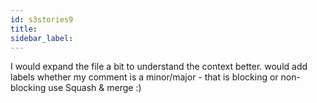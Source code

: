 ```yaml
---
id: s3stories9
title:
sidebar_label:
---
```


I would expand the file a bit to understand the context better.
would add labels whether my comment is a minor/major - that is blocking or non-blocking
use Squash & merge :)
